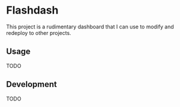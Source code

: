 # Flashdash

This project is a rudimentary dashboard that I can use to modify and redeploy to other projects. 

## Usage

TODO


## Development 

TODO
